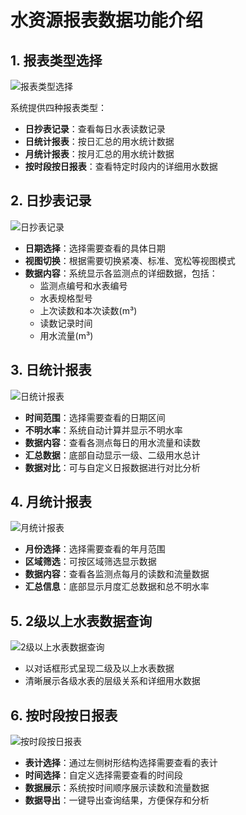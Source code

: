 # 水资源报表数据功能介绍


## 1. 报表类型选择

![报表类型选择](/水资源报表数据/报表类型选择.png)

系统提供四种报表类型：
- **日抄表记录**：查看每日水表读数记录
- **日统计报表**：按日汇总的用水统计数据
- **月统计报表**：按月汇总的用水统计数据
- **按时段按日报表**：查看特定时段内的详细用水数据

## 2. 日抄表记录

![日抄表记录](/水资源报表数据/日抄表记录.png)

- **日期选择**：选择需要查看的具体日期
- **视图切换**：根据需要切换紧凑、标准、宽松等视图模式
- **数据内容**：系统显示各监测点的详细数据，包括：
  - 监测点编号和水表编号
  - 水表规格型号
  - 上次读数和本次读数(m³)
  - 读数记录时间
  - 用水流量(m³)

## 3. 日统计报表

![日统计报表](/水资源报表数据/日统计报表.png)

- **时间范围**：选择需要查看的日期区间
- **不明水率**：系统自动计算并显示不明水率
- **数据内容**：查看各测点每日的用水流量和读数
- **汇总数据**：底部自动显示一级、二级用水总计
- **数据对比**：可与自定义日报数据进行对比分析

## 4. 月统计报表

![月统计报表](/水资源报表数据/月统计报表.png)

- **月份选择**：选择需要查看的年月范围
- **区域筛选**：可按区域筛选显示数据
- **数据内容**：查看各监测点每月的读数和流量数据
- **汇总信息**：底部显示月度汇总数据和总不明水率

## 5. 2级以上水表数据查询

![2级以上水表数据查询](/水资源报表数据/2级以上水表数据查询.png)

- 以对话框形式呈现二级及以上水表数据
- 清晰展示各级水表的层级关系和详细用水数据

## 6. 按时段按日报表

![按时段按日报表](/水资源报表数据/按时段按日报表.png)

- **表计选择**：通过左侧树形结构选择需要查看的表计
- **时间选择**：自定义选择需要查看的时间段
- **数据展示**：系统按时间顺序展示读数和流量数据
- **数据导出**：一键导出查询结果，方便保存和分析

